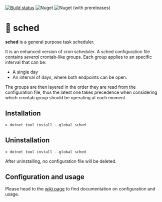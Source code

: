 [![Build status](https://github.com/icalvo/sched/actions/workflows/PullRequest.yml/badge.svg)](https://github.com/icalvo/sched/actions/workflows/PullRequest.yml)
![Nuget](https://img.shields.io/nuget/v/ic.sched)
![Nuget (with prereleases)](https://img.shields.io/nuget/vpre/ic.sched?label=nuget%20pre)

# 📆 sched
**sched** is a general purpose task scheduler.

It is an enhanced version of cron scheduler. A sched configuration file contains _several_ crontab-like groups. Each group applies to an specific interval that can be:
* A single day
* An interval of days, where both endpoints can be open.

The groups are then layered in the order they are read from the configuration file, thus the latest one takes precedence when considering which crontab group should be operating at each moment.

## <a id="Installation"></a>Installation

```
> dotnet tool install --global sched
```

## Uninstallation

```
> dotnet tool install --global sched
```
After uninstalling, no configuration file will be deleted.

## Configuration and usage
Please head to the [wiki page](https://github.com/icalvo/sched/wiki) to find documentation on configuration and usage.
